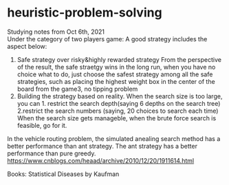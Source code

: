 # heuristic-problem-solving



Studying notes from Oct 6th, 2021 \
Under the category of two players game:
A good strategy includes the aspect below:
1. Safe strategy over risky&highly rewarded strategy
From the perspective of the result, the safe straetgy wins in the long run, when you have no choice what to do, just choose the safest strategy among all the safe strategies,
such as placing the highest weight box in the center of the board from the game3, no tipping problem
2. Building the strategy based on reality.
When the search size is too large, you can 1. restrict the search depth(saying 6 depths on the search tree) 2.restrict the search numbers (saying, 20 choices to search each time)
When the search size gets manageble, when the brute force search is feasible, go for it.


In the vehicle routing problem,
the simulated anealing search method has a better performance than ant strategy. The ant strategy has a better performance than pure greedy.
https://www.cnblogs.com/heaad/archive/2010/12/20/1911614.html


Books: Statistical Diseases by Kaufman
